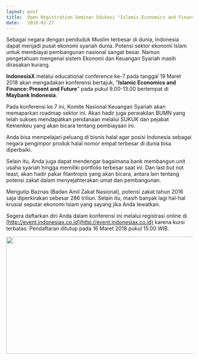 ```yaml
---
layout: post
title:  Open Registration Seminar Edukasi "Islamic Economics and Finance&#58; Present and Future"
date:   2018-02-27
---
```


Sebagai negara dengan penduduk Muslim terbesar di dunia, Indonesia dapat menjadi pusat ekonomi syariah dunia. Potensi sektor ekonomi Islam untuk membiayai pembangunan nasional sangat besar. Namun pengetahuan mengenai sistem Ekonomi dan Keuangan Syariah masih dirasakan kurang.

**IndonesiaX** melalui educational conference ke-7 pada tanggal 19 Maret 2018 akan mengadakan konferensi bertajuk, "**Islamic Economics and Finance: Present and Future**" pada pukul 9.00-13.00 bertempat di **Maybank Indonesia**.

Pada konferensi ke 7 ini, Komite Nasional Keuangan Syariah akan memaparkan roadmap sektor ini. Akan hadir juga perwakilan BUMN yang telah sukses mendapatkan pendanaan melalui SUKUK dan pejabat Kemenkeu yang akan bicara tentang pembiayaan ini.

Anda bisa mempelajari peluang di bisnis halal agar posisi Indonesia sebagai negara pengimpor produk halal nomor empat terbesar di dunia bisa diperbaiki.

Selain itu, Anda juga dapat mendengar bagaimana bank membangun unit usaha syariah hingga memiliki portfolio terbesar saat ini. Dan last but not least, akan hadir pakar filantropis yang akan bicara, antara lain tentang potensi zakat dalam menyejahterakan umat dan pembangunan.

Mengutip Baznas (Badan Amil Zakat Nasional), potensi zakat tahun 2016 saja diperkirakan sebesar 286 triliun. Selain itu, masih banyak lagi hal-hal krusial seputar ekonomi Islam yang sayang jika Anda lewatkan.

Segera daftarkan diri Anda dalam konferensi ini melalui registrasi online di [http://event.indonesiax.co.id](http://event.indonesiax.co.id) karena kursi terbatas. Pendaftaran ditutup pada 16 Maret 2018 pukul 15.00 WIB.

<center>
    <img width="560" height="315" src="https://s3-ap-southeast-1.amazonaws.com/ix-production/blog_content/Poster-A3-Seminar-Islamic-Finance-FINAL2.jpg"/>
</center>

<br><br>
